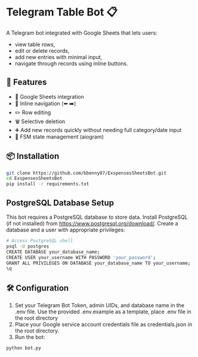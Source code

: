 # Telegram Table Bot 📋

A Telegram bot integrated with Google Sheets that lets users:
- view table rows,
- edit or delete records,
- add new entries with minimal input,
- navigate through records using inline buttons.

## 🚀 Features
- 🔗 Google Sheets integration
- 🔄 Inline navigation (⬅️ ➡️)
- ✏️ Row editing
- 🗑️ Selective deletion
- ➕ Add new records quickly without needing full category/date input
- 🧠 FSM state management (aiogram)

## 📦 Installation

```bash
git clone https://github.com/bbenny07/ExspensesSheetsBot.git
cd ExspensesSheetsBot
pip install -r requirements.txt
```
## PostgreSQL Database Setup
This bot requires a PostgreSQL database to store data.
Install PostgreSQL (if not installed) from https://www.postgresql.org/download/.
Create a database and a user with appropriate privileges:
```bash
# Access PostgreSQL shell
psql -U postgres
CREATE DATABASE your_database_name;
CREATE USER your_username WITH PASSWORD 'your_password';
GRANT ALL PRIVILEGES ON DATABASE your_database_name TO your_username;
\q
```
## 🛠️ Configuration 
1. Set your Telegram Bot Token, admin UIDs, and database name in the .env file.
   Use the provided .env.example as a template, place .env file in the root directory
2. Place your Google service account credentials file as credentials.json in the root directory.
3. Run the bot:
```bash
python bot.py
```
